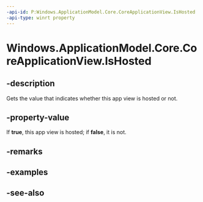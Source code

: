 ```yaml
---
-api-id: P:Windows.ApplicationModel.Core.CoreApplicationView.IsHosted
-api-type: winrt property
---
```


<!-- Property syntax
public bool IsHosted { get; }
-->

# Windows.ApplicationModel.Core.CoreApplicationView.IsHosted

## -description
Gets the value that indicates whether this app view is hosted or not.

## -property-value
If **true**, this app view is hosted; if **false**, it is not.

## -remarks

## -examples

## -see-also
